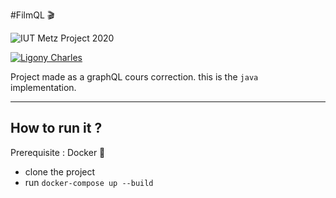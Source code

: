 #FilmQL 🎬



![IUT Metz Project 2020](https://img.shields.io/badge/IUT%20Metz-2020-95a5a6.svg) 

[![Ligony Charles](https://img.shields.io/badge/Ligony-Charles-2980b9.svg)](https://github.com/CharlesLgn)
 
Project made as a graphQL cours correction.
this is the `java` implementation.

***
## How to run it ?

Prerequisite : Docker 🐳

- clone the project
- run `docker-compose up --build`